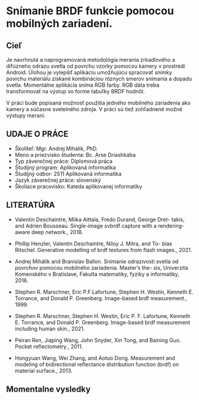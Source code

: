 # Snímanie BRDF funkcie pomocou mobilných zariadení. 

## Cieľ
Je navrhnutá a naprogramovaná metodológia merania zrkadlového a difúzneho odrazu svetla od povrchu vzorky pomocou kamery v prostredí Android. Úlohou je vylepšiť aplikáciu umožňujúcu spracovať snímky povrchu materiálu získané kombináciou rôznych smerov snímania a dopadu svetla. Momentálne aplikácia sníma RGB farby. RGB dáta treba transformovať na výstup vo forme tabuľky BRDF hodnôt.

V práci bude popísaná možnosť použitia jedného mobilného zariadenia ako kamery a súčasne svetelného zdroja. V práci sú tiež zohľadnené možné výstupy meraní.

## UDAJE O PRÁCE

- Školiteľ:							                Mgr.  Andrej Mihálik, PhD.
- Meno a priezvisko študenta:        		Bc.  Arse Driashkaba
- Typ záverečnej práce:                 Diplomová práca
- Študijný program:					            Aplikovaná informatika
- Študijný odbor:						            2511 Aplikovaná informatika
- Jazyk záverečnej práce:              	slovenský
- Školiace pracovisko:					        Kateda aplikovanej informatiky

## LITERATÚRA

- Valentin Deschaintre, Miika Aittala, Fredo Durand, George Dret-
takis, and Adrien Bousseau. Single-image svbrdf capture with a
rendering-aware deep network., 2018.

- Phillip Henzler, Valentin Deschaintre, Niloy J. Mitra, and To-
bias Ritschel. Generative modelling of brdf textures from flash
images., 2021.

- Andrej Mihálik and Branislav Ballon. Snímanie odrazivosti
svetla od povrchov pomocou mobilného zariadenia. Master’s the-
sis, Univerzita Komenského v Bratislave, Fakulta matematiky,
fyziky a informatiky, 2016.

- Stephen R. Marschner, Eric P.F.Lafortune, Stephen H. Westin,
Kenneth E. Torrance, and Donald P. Greenberg. Image-based
brdf measurement., 1999.

- Stephen R. Marschner, Stephen H. Westin, Eric P. F. Lafortune,
Kenneth E. Torrance, and Donald P. Greenberg. Image-based
brdf measurement including human skin., 2021.

- Peiran Ren, Jiaping Wang, John Snyder, Xin Tong, and Baining
Guo. Pocket reflectometry., 2011.

- Hongyuan Wang, Wei Zhang, and Aotuo Dong. Measurement
and modeling of bidirectional reflectance distribution function
(brdf) on material surface., 2013.

## Momentalne vysledky


